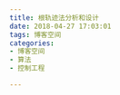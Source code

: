 ```yaml
---
title: 根轨迹法分析和设计
date: 2018-04-27 17:03:01
tags: 博客空间  
categories:   
- 博客空间    
- 算法 
- 控制工程 

---
```


